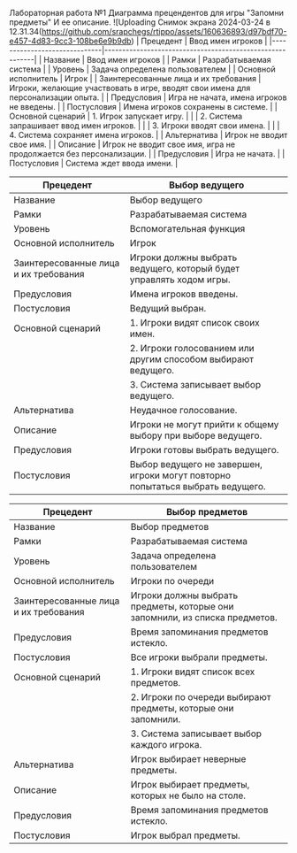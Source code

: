 Лабораторная работа №1
Диаграмма прецендентов для игры "Запомни предметы"
И ее описание.
![Uploading Снимок экрана 2024-03-24 в 12.31.34(https://github.com/srapchegs/rtippo/assets/160636893/d97bdf70-e457-4d83-9cc3-108be6e9b9db)
| Прецедент                    | Ввод имен игроков                                       |
|------------------------------|----------------------------------------------------------|
| Название                 | Ввод имен игроков                                        |
| Рамки                    | Разрабатываемая система                                   |
| Уровень                  | Задача определена пользователем                           |
| Основной исполнитель     | Игрок                                                     |
| Заинтересованные лица и их требования | Игроки, желающие участвовать в игре, вводят свои имена для персонализации опыта. |
| Предусловия              | Игра не начата, имена игроков не введены.                |
| Постусловия              | Имена игроков сохранены в системе.                        |
| Основной сценарий        | 1. Игрок запускает игру.                                 |
|                              | 2. Система запрашивает ввод имен игроков.               |
|                              | 3. Игроки вводят свои имена.                            |
|                              | 4. Система сохраняет имена игроков.                     |
| Альтернатива            | Игрок не вводит свое имя.                               |
| Описание                 | Игрок не вводит свое имя, игра не продолжается без персонализации. |
| Предусловия              | Игра не начата.                                          |
| Постусловия              | Система ждет ввода имени. |

| Прецедент                    | Выбор ведущего                                           |
|------------------------------|----------------------------------------------------------|
| Название                 | Выбор ведущего                                           |
| Рамки                    | Разрабатываемая система                                   |
| Уровень                  | Вспомогательная функция                                  |
| Основной исполнитель     | Игрок                                                     |
| Заинтересованные лица и их требования | Игроки должны выбрать ведущего, который будет управлять ходом игры. |
| Предусловия              | Имена игроков введены.                                   |
| Постусловия              | Ведущий выбран.                                          |
| Основной сценарий        | 1. Игроки видят список своих имен.                      |
|                              | 2. Игроки голосованием или другим способом выбирают ведущего. |
|                              | 3. Система записывает выбор ведущего.                  |
| Альтернатива            | Неудачное голосование.                                   |
| Описание                 | Игроки не могут прийти к общему выбору при выборе ведущего. |
| Предусловия              | Игроки готовы выбрать ведущего.                         |
| Постусловия              | Выбор ведущего не завершен, игроки могут повторно попытаться выбрать ведущего. |

| Прецедент                    | Выбор предметов                                          |
|------------------------------|----------------------------------------------------------|
| Название                 | Выбор предметов                                          |
| Рамки                    | Разрабатываемая система                                   |
| Уровень                  | Задача определена пользователем                           |
| Основной исполнитель     | Игроки по очереди                                         |
| Заинтересованные лица и их требования | Игроки должны выбрать предметы, которые они запомнили, из списка предметов. |
| Предусловия              | Время запоминания предметов истекло.                    |
| Постусловия              | Все игроки выбрали предметы.                             |
| Основной сценарий        | 1. Игроки видят список всех предметов.                 |
|                              | 2. Игроки по очереди выбирают предметы, которые они запомнили. |
|                              | 3. Система записывает выбор каждого игрока.           |
| Альтернатива            | Игрок выбирает неверные предметы.                       |
| Описание                 | Игрок выбирает предметы, которых не было на столе.       |
| Предусловия              | Время запоминания предметов истекло.                    |
| Постусловия              | Игрок выбрал предметы.                                   |



